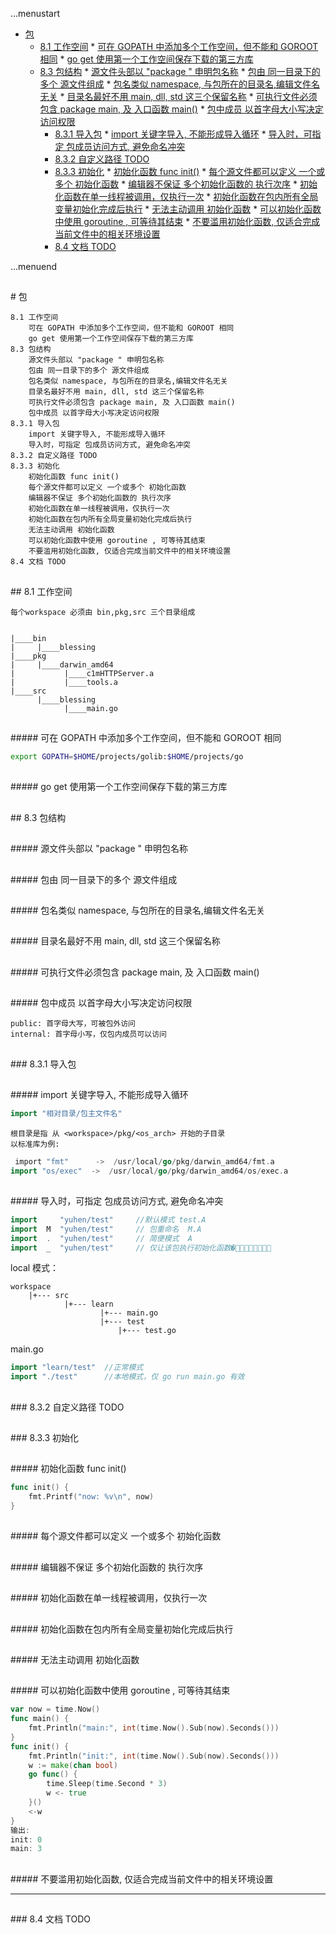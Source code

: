 ...menustart

 * [包](#5442dfce9bae4548d3851889266c5381)
	 * [8.1 工作空间](#de9cc15b3a9e2ba75fda079cc5b28e1f)
				 * [可在 GOPATH 中添加多个工作空间，但不能和 GOROOT 相同](#b3e0604118859c109dd897ac7ae854f8)
				 * [go get 使用第一个工作空间保存下载的第三方库](#913047a1d520b9ffb6ca7aec854b966c)
	 * [8.3 包结构](#0dbeeae9f285bcc430fd68fe456e41b3)
				 * [源文件头部以  "package <name>" 申明包名称](#1e157c9d6dd45f1ba03f5b7ebea38406)
				 * [包由 同一目录下的多个 源文件组成](#6938f144bcee557efd011309c199e35e)
				 * [包名类似 namespace, 与包所在的目录名,编辑文件名无关](#e17b159af5c5ad59d85168752c6428f1)
				 * [目录名最好不用 main, dll, std 这三个保留名称](#e7c8ec2bebe87fc347307b7aed9b0469)
				 * [可执行文件必须包含 package main, 及 入口函数 main()](#aa701bd12fb529e83f40eb243c75e782)
				 * [包中成员 以首字母大小写决定访问权限](#f02028bd734d65715515416056124dc4)
		 * [8.3.1 导入包](#f62e6d06725318423ee08bd8a4ed2e7d)
				 * [import 关键字导入, 不能形成导入循环](#7dba5b53facd739c0eab95743310162a)
				 * [导入时，可指定 包成员访问方式, 避免命名冲突](#a6b9ea4812ebe5edb3aeaccc19dbc584)
		 * [8.3.2 自定义路径 TODO](#bc316ed1f50721e986d3778dbb98900c)
		 * [8.3.3 初始化](#bd32478b325dcb90a9aa82078eb68e07)
				 * [初始化函数 func init()](#1c67af6fda4f5fc80c00a7020a74914e)
				 * [每个源文件都可以定义 一个或多个 初始化函数](#e0e5e502f607443792fa83dc2e4707db)
				 * [编辑器不保证 多个初始化函数的 执行次序](#cd1c90ededc5d3a9ca7a76705db7a874)
				 * [初始化函数在单一线程被调用，仅执行一次](#d0e07d685ddabb136c2e116a2d88a07c)
				 * [初始化函数在包内所有全局变量初始化完成后执行](#8009dbeb820d7018e73bcf1ff0c7afd1)
				 * [无法主动调用 初始化函数](#4d5af1b2778d1d186a0bf2663bfe7186)
				 * [可以初始化函数中使用 goroutine , 可等待其结束](#e6bb68503f344f18a7066f6431a5b7a7)
				 * [不要滥用初始化函数, 仅适合完成当前文件中的相关环境设置](#688c0716b76107dd51aa2613615246b9)
		 * [8.4 文档 TODO](#b99256f3c5776118ab291be9233de98d)

...menuend


<h2 id="5442dfce9bae4548d3851889266c5381"></h2>
# 包


    8.1 工作空间
        可在 GOPATH 中添加多个工作空间，但不能和 GOROOT 相同
        go get 使用第一个工作空间保存下载的第三方库
    8.3 包结构
        源文件头部以 "package " 申明包名称
        包由 同一目录下的多个 源文件组成
        包名类似 namespace, 与包所在的目录名,编辑文件名无关
        目录名最好不用 main, dll, std 这三个保留名称
        可执行文件必须包含 package main, 及 入口函数 main()
        包中成员 以首字母大小写决定访问权限
    8.3.1 导入包
        import 关键字导入, 不能形成导入循环
        导入时，可指定 包成员访问方式, 避免命名冲突
    8.3.2 自定义路径 TODO
    8.3.3 初始化
        初始化函数 func init()
        每个源文件都可以定义 一个或多个 初始化函数
        编辑器不保证 多个初始化函数的 执行次序
        初始化函数在单一线程被调用，仅执行一次
        初始化函数在包内所有全局变量初始化完成后执行
        无法主动调用 初始化函数
        可以初始化函数中使用 goroutine , 可等待其结束
        不要滥用初始化函数, 仅适合完成当前文件中的相关环境设置
    8.4 文档 TODO


<h2 id="de9cc15b3a9e2ba75fda079cc5b28e1f"></h2>
## 8.1 工作空间

    每个workspace 必须由 bin,pkg,src 三个目录组成


    |____bin
    |     |____blessing
    |____pkg
    |     |____darwin_amd64
    |           |____c1mHTTPServer.a
    |           |____tools.a
    |____src
          |____blessing
                |____main.go


<h2 id="b3e0604118859c109dd897ac7ae854f8"></h2>
##### 可在 GOPATH 中添加多个工作空间，但不能和 GOROOT 相同

```bash
export GOPATH=$HOME/projects/golib:$HOME/projects/go
```

<h2 id="913047a1d520b9ffb6ca7aec854b966c"></h2>
##### go get 使用第一个工作空间保存下载的第三方库


<h2 id="0dbeeae9f285bcc430fd68fe456e41b3"></h2>
## 8.3 包结构

<h2 id="1e157c9d6dd45f1ba03f5b7ebea38406"></h2>
##### 源文件头部以  "package <name>" 申明包名称
<h2 id="6938f144bcee557efd011309c199e35e"></h2>
##### 包由 同一目录下的多个 源文件组成
<h2 id="e17b159af5c5ad59d85168752c6428f1"></h2>
##### 包名类似 namespace, 与包所在的目录名,编辑文件名无关
<h2 id="e7c8ec2bebe87fc347307b7aed9b0469"></h2>
##### 目录名最好不用 main, dll, std 这三个保留名称
<h2 id="aa701bd12fb529e83f40eb243c75e782"></h2>
##### 可执行文件必须包含 package main, 及 入口函数 main()
<h2 id="f02028bd734d65715515416056124dc4"></h2>
##### 包中成员 以首字母大小写决定访问权限

    public: 首字母大写，可被包外访问
    internal: 首字母小写，仅包内成员可以访问

<h2 id="f62e6d06725318423ee08bd8a4ed2e7d"></h2>
### 8.3.1 导入包

<h2 id="7dba5b53facd739c0eab95743310162a"></h2>
##### import 关键字导入, 不能形成导入循环

```go
import "相对目录/包主文件名"
```

    根目录是指 从 <workspace>/pkg/<os_arch> 开始的子目录
    以标准库为例:

```go
￼import "fmt"      ->  /usr/local/go/pkg/darwin_amd64/fmt.a
import "os/exec"  ->  /usr/local/go/pkg/darwin_amd64/os/exec.a
```

<h2 id="a6b9ea4812ebe5edb3aeaccc19dbc584"></h2>
##### 导入时，可指定 包成员访问方式, 避免命名冲突

```go
import     "yuhen/test"     //默认模式 test.A
import  M  "yuhen/test"     // 包重命名  M.A
import  .  "yuhen/test"     // 简便模式  A
import  _  "yuhen/test"     // 仅让该包执行初始化函数�􏱍􏱎􏴄􏳷􏳔􏳃􏰃􏰌
```

local 模式：

    workspace
        |+--- src
                |+--- learn
                        |+--- main.go 
                        |+--- test
                            |+--- test.go


main.go
```go
import "learn/test"  //正常模式
import "./test"      //本地模式，仅 go run main.go 有效
```


<h2 id="bc316ed1f50721e986d3778dbb98900c"></h2>
### 8.3.2 自定义路径 TODO

<h2 id="bd32478b325dcb90a9aa82078eb68e07"></h2>
### 8.3.3 初始化

<h2 id="1c67af6fda4f5fc80c00a7020a74914e"></h2>
##### 初始化函数 func init() 

```go
func init() {
    fmt.Printf("now: %v\n", now)
}
```

<h2 id="e0e5e502f607443792fa83dc2e4707db"></h2>
##### 每个源文件都可以定义 一个或多个 初始化函数
<h2 id="cd1c90ededc5d3a9ca7a76705db7a874"></h2>
##### 编辑器不保证 多个初始化函数的 执行次序
<h2 id="d0e07d685ddabb136c2e116a2d88a07c"></h2>
##### 初始化函数在单一线程被调用，仅执行一次
<h2 id="8009dbeb820d7018e73bcf1ff0c7afd1"></h2>
##### 初始化函数在包内所有全局变量初始化完成后执行
<h2 id="4d5af1b2778d1d186a0bf2663bfe7186"></h2>
##### 无法主动调用 初始化函数
<h2 id="e6bb68503f344f18a7066f6431a5b7a7"></h2>
##### 可以初始化函数中使用 goroutine , 可等待其结束

```go
var now = time.Now()
func main() {
    fmt.Println("main:", int(time.Now().Sub(now).Seconds()))
}
func init() {
    fmt.Println("init:", int(time.Now().Sub(now).Seconds()))
    w := make(chan bool)
    go func() {
        time.Sleep(time.Second * 3)
        w <- true
    }()
    <-w 
}
输出:
init: 0
main: 3
```

<h2 id="688c0716b76107dd51aa2613615246b9"></h2>
##### 不要滥用初始化函数, 仅适合完成当前文件中的相关环境设置

---

<h2 id="b99256f3c5776118ab291be9233de98d"></h2>
### 8.4 文档 TODO

